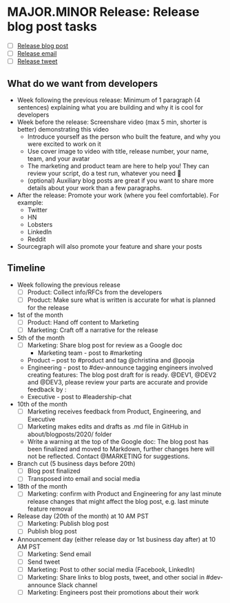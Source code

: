 <!--
This template is used for tracking blog post activities for our monthly major/minor release of Sourcegraph.
-->

# MAJOR.MINOR Release: Release blog post tasks

- [ ] [Release blog post](#)
- [ ] [Release email](#)
- [ ] [Release tweet](#)

## What do we want from developers

- Week following the previous release: Minimum of 1 paragraph (4 sentences) explaining what you are building and why it is cool for developers
- Week before the release: Screenshare video (max 5 min, shorter is better) demonstrating this video
  - Introduce yourself as the person who built the feature, and why you were excited to work on it
  - Use cover image to video with title, release number, your name, team, and your avatar
  - The marketing and product team are here to help you! They can review your script, do a test run, whatever you need 🤩
  - (optional) Auxiliary blog posts are great if you want to share more details about your work than a few paragraphs.
- After the release: Promote your work (where you feel comfortable). For example:
  - Twitter
  - HN
  - Lobsters
  - LinkedIn
  - Reddit
- Sourcegraph will also promote your feature and share your posts

## Timeline

- Week following the previous release
  - [ ] Product: Collect info/RFCs from the developers
  - [ ] Product: Make sure what is written is accurate for what is planned for the release
- 1st of the month
  - [ ] Product: Hand off content to Marketing
  - [ ] Marketing: Craft off a narrative for the release
- 5th of the month
  - [ ] Marketing: Share blog post for review as a Google doc
    - Marketing team - post to #marketing
  - Product – post to #product and tag @christina and @pooja
  - Engineering - post to #dev-announce tagging engineers involved creating features: The blog post draft for <VERSION> is ready. @DEV1, @DEV2 and @DEV3, please review your parts are accurate and provide feedback by <DATE>: <link>
  - Executive - post to #leadership-chat 
- 10th of the month
  - [ ] Marketing receives feedback from Product, Engineering, and Executive
  - [ ] Marketing makes edits and drafts as .md file in GitHub in about/blogposts/2020/ folder
  - Write a warning at the top of the Google doc: The blog post has been finalized and moved to Markdown, further changes here will not be reflected. Contact @MARKETING for suggestions.
- Branch cut (5 business days before 20th)
  - [ ] Blog post finalized
  - [ ] Transposed into email and social media
- 18th of the month
  - [ ] Marketing: confirm with Product and Engineering for any last minute release changes that might affect the blog post, e.g. last minute feature removal
- Release day (20th of the month) at 10 AM PST
  - [ ] Marketing: Publish blog post
  - [ ] Publish blog post
- Announcement day (either release day or 1st business day after) at 10 AM PST
  - [ ] Marketing: Send email
  - [ ] Send tweet
  - [ ] Marketing: Post to other social media (Facebook, LinkedIn)
  - [ ] Marketing: Share links to blog posts, tweet, and other social in #dev-announce Slack channel  
  - [ ] Marketing: Engineers post their promotions about their work
